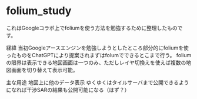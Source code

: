 # folium_study
これはGoogleコラボ上でfoliumを使う方法を勉強するために整理したものです。

経緯
当初Googleアースエンジンを勉強しようとしたところ部分的にfoliumを使ったものをChatGPTにより提案されまずはfolumでできるとこまで行う。
foliumの限界は表示できる地図画面は一つのみ、ただしレイヤ切換えを使えば複数の地図画面を切り替えて表示可能。

主な用途
地図上に他のデータ表示
ゆくゆくはタイルサーバまで公開できるようになれば干渉SARの結果も公開可能になる（はず？）
